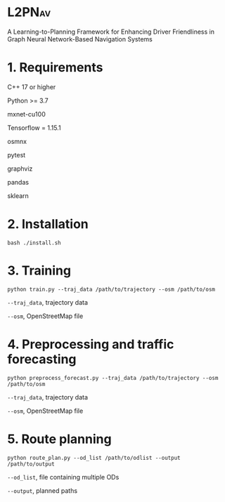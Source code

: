 # L2PN<font size=4>AV</font>
A Learning-to-Planning Framework for Enhancing Driver Friendliness in Graph Neural Network-Based Navigation Systems

# 1. Requirements
C++ 17 or higher

Python >= 3.7

mxnet-cu100

Tensorflow = 1.15.1

osmnx

pytest

graphviz

pandas

sklearn

# 2. Installation
`bash ./install.sh`

# 3. Training
`python train.py --traj_data /path/to/trajectory --osm /path/to/osm`

`--traj_data`, trajectory data

`--osm`, OpenStreetMap file

# 4. Preprocessing and traffic forecasting
`python preprocess_forecast.py --traj_data /path/to/trajectory --osm /path/to/osm`

`--traj_data`, trajectory data

`--osm`, OpenStreetMap file

# 5. Route planning
`python route_plan.py --od_list /path/to/odlist --output /path/to/output`

`--od_list`, file containing multiple ODs

`--output`, planned paths

